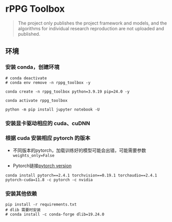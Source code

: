 # rPPG Toolbox
>The project only publishes the project framework and models, and the algorithms for individual research reproduction are not uploaded and published.

## 环境

### 安装 conda，创建环境

```
# conda deactivate
# conda env remove -n rppg_toolbox -y

conda create -n rppg_toolbox python=3.9.19 pip=24.0 -y

conda activate rppg_toolbox

python -m pip install jupyter notebook -U

```
### 安装显卡驱动相应的 cuda、cuDNN

### 根据 cuda 安装相应 pytorch 的版本
* 不同版本的pytorch，加载训练好的模型可能会出错，可能需要参数```weights_only=False```

* Pytorch链接<a href='https://pytorch.org/get-started/previous-versions/'>pytorch version</a>

```
conda install pytorch==2.4.1 torchvision==0.19.1 torchaudio==2.4.1  pytorch-cuda=11.8 -c pytorch -c nvidia
```

### 安装其他依赖

```
pip install -r requirements.txt
# dlib 需要时安装
# conda install -c conda-forge dlib=19.24.0
```

